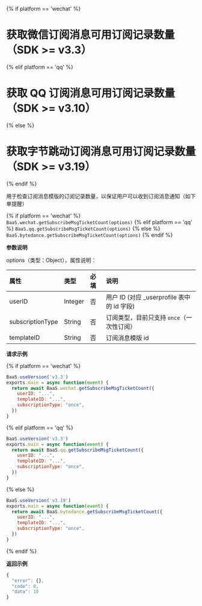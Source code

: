 <!-- ex_nonav -->

{% if platform == 'wechat' %}
# 获取微信订阅消息可用订阅记录数量（SDK >= v3.3）
{% elif platform == 'qq' %}
# 获取 QQ 订阅消息可用订阅记录数量（SDK >= v3.10）
{% else %}
# 获取字节跳动订阅消息可用订阅记录数量（SDK >= v3.19）
{% endif %}

用于检查订阅消息模版的订阅记录数量，以保证用户可以收到订阅消息通知（如下单提醒）

{% if platform == 'wechat' %}
`BaaS.wechat.getSubscribeMsgTicketCount(options)`
{% elif platform == 'qq' %}
`BaaS.qq.getSubscribeMsgTicketCount(options)`
{% else %}
`BaaS.bytedance.getSubscribeMsgTicketCount(options)`
{% endif %}

**参数说明**

options（类型：Object），属性说明：

| 属性             | 类型    | 必填  | 说明 |
| :--------------- | :------ | :---- | :-- |
| userID           | Integer | 否    | 用户 ID (对应 _userprofile 表中的 id 字段)  |
| subscriptionType | String  | 否    | 订阅类型，目前只支持 `once`（一次性订阅）|
| templateID       | String  | 否    | 订阅消息模版 id |

**请求示例**

{% if platform == 'wechat' %}
```js
BaaS.useVersion('v3.3')
exports.main = async function(event) {
  return await BaaS.wechat.getSubscribeMsgTicketCount({
    userID: "...",
    templateID: "...",
    subscriptionType: "once",
  })
}
```
{% elif platform == 'qq' %}
```js
BaaS.useVersion('v3.3')
exports.main = async function(event) {
  return await BaaS.qq.getSubscribeMsgTicketCount({
    userID: "...",
    templateID: "...",
    subscriptionType: "once",
  })
}
```
{% else %}
```js
BaaS.useVersion('v3.19')
exports.main = async function(event) {
  return await BaaS.bytedance.getSubscribeMsgTicketCount({
    userID: "...",
    templateID: "...",
    subscriptionType: "once",
  })
}
```
{% endif %}

**返回示例**
```js
{
  "error": {},
  "code": 0,
  "data": 10
}
```
